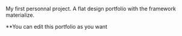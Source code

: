 My first personnal project. A flat design portfolio with the framework materialize.

**You can edit this portfolio as you want
